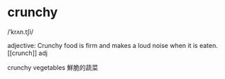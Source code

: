 # crunchy
 /ˈkrʌn.tʃi/
 
 adjective: Crunchy food is firm and makes a loud noise when it is eaten. [[crunch]] adj
 
 crunchy vegetables
鮮脆的蔬菜
